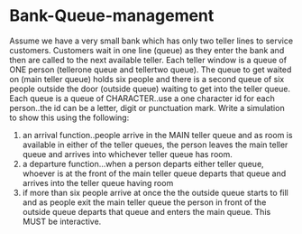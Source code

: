 # Bank-Queue-management
Assume we have a very small bank which has only two teller lines to service customers. Customers wait in one line (queue) as they enter the bank and then are called to the next available teller.
Each teller window is a queue of ONE person (tellerone queue and tellertwo queue). The queue to get waited on (main teller queue) holds six people and there is a second queue of six people outside the door (outside queue) waiting to get into the teller queue.
Each queue is a queue of CHARACTER..use a one character id for each person..the id can be a letter, digit or punctuation mark.
Write a simulation to show this using the following:
1. an arrival function..people arrive in the MAIN teller queue and as room is available in either of the teller queues, the person leaves the main teller queue and arrives into whichever teller queue has room.
2. a departure function…when a person departs either teller queue, whoever is at the front of the main teller queue departs that queue and arrives into the teller queue having room
3. if more than six people arrive at once the the outside queue starts to fill and as people exit the main teller queue the person in front of the outside queue departs that queue and enters the main queue.
This MUST be interactive.
